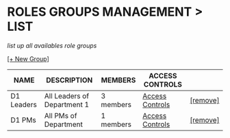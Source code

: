 # ROLES GROUPS MANAGEMENT > LIST
*list up all availables role groups*

[[+ New Group]](1.create.md)

| NAME | DESCRIPTION | MEMBERS | ACCESS CONTROLS |  |
| ---- | ---- | ---- | ---- | ---- |
| D1 Leaders | All Leaders of Department 1 | 3 members | [Access Controls](2.edit.md) | [[remove]]() |
| D1 PMs | All PMs of Department  | 1 members | [Access Controls](2.edit.md) | [[remove]]() |

